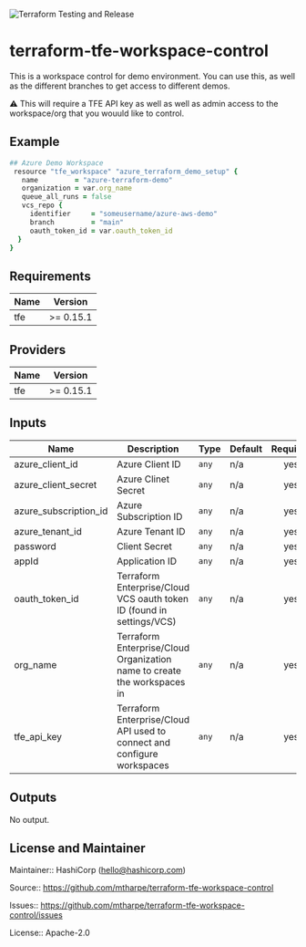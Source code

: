 ![Terraform Testing and Release](https://github.com/mtharpe/terraform-tfe-workspace-control/workflows/Terraform%20Testing%20and%20Release/badge.svg)

# terraform-tfe-workspace-control
This is a workspace control for demo environment. You can use this, as well as the different branches to get access to different demos. 

:warning: This will require a TFE API key as well as well as admin access to the workspace/org that you wouuld like to control.

## Example

```ruby
## Azure Demo Workspace
 resource "tfe_workspace" "azure_terraform_demo_setup" {
   name         = "azure-terraform-demo"
   organization = var.org_name
   queue_all_runs = false
   vcs_repo {
     identifier     = "someusername/azure-aws-demo"
     branch         = "main"
     oauth_token_id = var.oauth_token_id
  }
}
```

## Requirements

| Name | Version |
|------|---------|
| tfe | >= 0.15.1 |

## Providers

| Name | Version |
|------|---------|
| tfe | >= 0.15.1 |

## Inputs

| Name | Description | Type | Default | Required |
|------|-------------|------|---------|:--------:|
| azure\_client\_id | Azure Client ID | `any` | n/a | yes |
| azure\_client\_secret | Azure Clinet Secret | `any` | n/a | yes |
| azure\_subscription\_id | Azure Subscription ID | `any` | n/a | yes |
| azure\_tenant\_id | Azure Tenant ID | `any` | n/a | yes |
| password | Client Secret | `any` | n/a | yes |
| appId | Application ID | `any` | n/a | yes |
| oauth\_token\_id | Terraform Enterprise/Cloud VCS oauth token ID (found in settings/VCS) | `any` | n/a | yes |
| org\_name | Terraform Enterprise/Cloud Organization name to create the workspaces in | `any` | n/a | yes |
| tfe\_api\_key | Terraform Enterprise/Cloud API used to connect and configure workspaces | `any` | n/a | yes |

## Outputs

No output.

## License and Maintainer

Maintainer:: HashiCorp (<hello@hashicorp.com>)

Source:: https://github.com/mtharpe/terraform-tfe-workspace-control

Issues:: https://github.com/mtharpe/terraform-tfe-workspace-control/issues

License:: Apache-2.0
